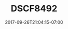 ---
title: DSCF8492
date: 2017-09-26T21:04:15-07:00
draft: false
location: Mt. Rainier, WA
img_url: https://d17enza3bfujl8.cloudfront.net/DSCF8492.jpg
original_fn: ""
tags:
- Mt. Rainier, WA
- Olives
- dogs

---